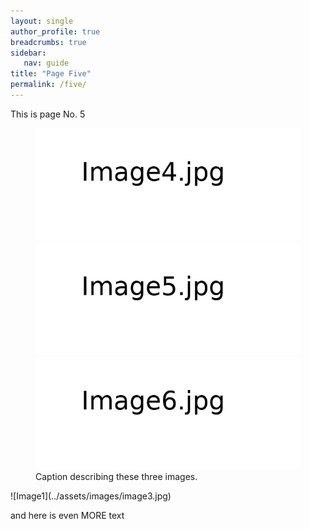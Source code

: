 ```yaml
---
layout: single
author_profile: true
breadcrumbs: true
sidebar:
   nav: guide
title: "Page Five"
permalink: /five/
---
```


This is page No. 5

<figure class="third">
	<img src="../assets/images/image4.jpg">
	<img src="../assets/images/image5.jpg">
	<img src="../assets/images/image6.jpg">
	<figcaption>Caption describing these three images.</figcaption>
</figure>
![Image1](../assets/images/image3.jpg)

and here is even MORE text
